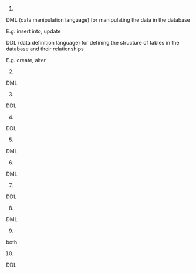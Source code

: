 1.

DML (data manipulation language)
for manipulating the data in the database

E.g. insert into, update

DDL (data definition language)
for defining the structure of tables in the database and their relationships

E.g. create, alter

2.

DML

3.

DDL

4.

DDL

5.

DML

6.

DML

7.

DDL

8.

DML

9.

both

10.

DDL
